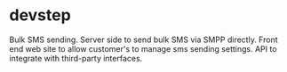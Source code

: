 # devstep
Bulk SMS sending. 
Server side to send bulk SMS via SMPP directly. 
Front end web site to allow customer's to manage sms sending settings.
API to integrate with third-party interfaces.

